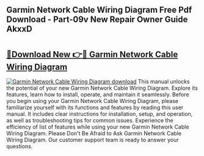 ## Garmin Network Cable Wiring Diagram Free Pdf Download - Part-09v New Repair Owner Guide AkxxD

# <h2><a href="http://dfs3bs.blite.top/?on=Garmin+Network+Cable+Wiring+Diagram">🔗Download New 👉🔴 Garmin Network Cable Wiring Diagram</a></h2>

[![Garmin Network Cable Wiring Diagram download](https://i.imgur.com/lujVjoI.png)](http://dfs3bs.blite.top/?on=Garmin+Network+Cable+Wiring+Diagram)
This manual unlocks the potential of your new Garmin Network Cable Wiring Diagram. Explore its features, learn how to install, operate, and maintain it seamlessly. Before you begin using your Garmin Network Cable Wiring Diagram, please familiarize yourself with its functions and features by reading this user manual. It includes clear instructions for installation, setup, and operation, as well as troubleshooting tips for common issues. Experience the efficiency of list of features while using your new Garmin Network Cable Wiring Diagram. Please Don't Be Afraid to Ask Garmin Network Cable Wiring Diagram. Our customer support team is ready to answer your questions.
